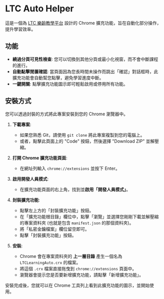# LTC Auto Helper

這是一個為 [LTC 樂齡教學平台](https://ltc-learning.org/) 設計的 Chrome 擴充功能，旨在自動化部分操作，提升學習效率。

## 功能

*   **繞過分頁可見性檢查**: 您可以切換到其他分頁或最小化視窗，而不會中斷課程的進行。
*   **自動點擊閒置確認**: 當頁面因為您長時間未操作而跳出「確認」對話框時，此擴充功能會自動幫您點擊，避免學習進度中斷。
*   **一鍵開關**: 點擊擴充功能圖示即可輕鬆啟用或停用所有功能。

## 安裝方式

您可以透過封裝的方式將此專案安裝到您的 Chrome 瀏覽器中。

1.  **下載專案**:
    *   如果您熟悉 Git，請使用 `git clone` 將此專案複製到您的電腦上。
    *   或者，點擊此頁面上的 "Code" 按鈕，然後選擇 "Download ZIP" 並解壓縮。

2.  **打開 Chrome 擴充功能頁面**:
    *   在網址列輸入 `chrome://extensions` 並按下 Enter。

3.  **啟用開發人員模式**:
    *   在擴充功能頁面的右上角，找到並**啟用「開發人員模式」**。

4.  **封裝擴充功能**:
    *   點擊左上方的「封裝擴充功能」按鈕。
    *   在「擴充功能根目錄」欄位中，點擊「瀏覽」並選擇您剛剛下載並解壓縮的專案資料夾 (也就是包含 `manifest.json` 的那個資料夾)。
    *   將「私密金鑰檔案」欄位留空即可。
    *   點擊「封裝擴充功能」按鈕。

5.  **安裝**:
    *   Chrome 會在專案資料夾的 **上一層目錄** 產生一個名為 `LTCLearningAuto.crx` 的檔案。
    *   將這個 `.crx` 檔案直接拖曳到 `chrome://extensions` 頁面中。
    *   瀏覽器會提示您是否要新增擴充功能，請點擊「新增擴充功能」。

安裝完成後，您就可以在 Chrome 工具列上看到此擴充功能的圖示，並開始使用。
